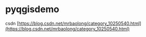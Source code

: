 # pyqgisdemo
csdn [https://blog.csdn.net/mrbaolong/category_10250540.html](https://blog.csdn.net/mrbaolong/category_10250540.html)
